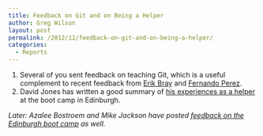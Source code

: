 ```yaml
---
title: Feedback on Git and on Being a Helper
author: Greg Wilson
layout: post
permalink: /2012/12/feedback-on-git-and-on-being-a-helper/
categories:
  - Reports
---
```

1.  Several of you sent feedback on teaching Git, which is a useful complement to recent feedback from [Erik Bray][1] and [Fernando Perez][2].
2.  David Jones has written a good summary of [his experiences as a helper][3] at the boot camp in Edinburgh.

*Later: Azalee Bostroem and Mike Jackson have posted [feedback on the Edinburgh boot camp][4] as well.*

 [1]: /2012/12/07/university-of-hawaii-recap/
 [2]: /2012/12/10/hawaii-wrap-up-from-fernando-perez/
 [3]: http://climatecode.org/blog/2012/12/software-carpentry-boot-camp-edinburgh/
 [4]: http://software-carpentry.org/2012/12/feedback-from-edinburgh/